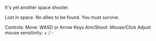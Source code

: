 It's yet another space shooter.

Lost in space. No allies to be found. You must survive.

Controls:
Move: WASD or Arrow Keys
Aim/Shoot: Mouse/Click
Adjust mouse sensitivity: + / -